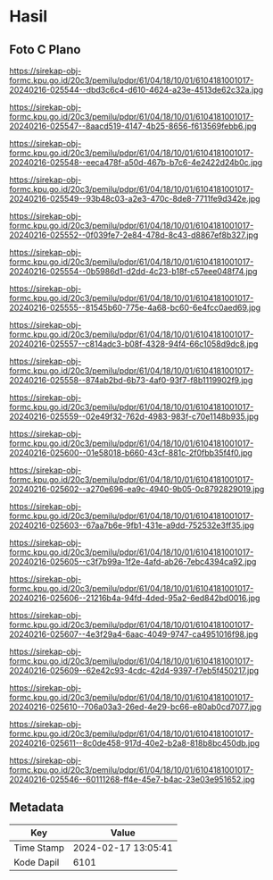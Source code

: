 # Hasil

## Foto C Plano

https://sirekap-obj-formc.kpu.go.id/20c3/pemilu/pdpr/61/04/18/10/01/6104181001017-20240216-025544--dbd3c6c4-d610-4624-a23e-4513de62c32a.jpg

https://sirekap-obj-formc.kpu.go.id/20c3/pemilu/pdpr/61/04/18/10/01/6104181001017-20240216-025547--8aacd519-4147-4b25-8656-f613569febb6.jpg

https://sirekap-obj-formc.kpu.go.id/20c3/pemilu/pdpr/61/04/18/10/01/6104181001017-20240216-025548--eeca478f-a50d-467b-b7c6-4e2422d24b0c.jpg

https://sirekap-obj-formc.kpu.go.id/20c3/pemilu/pdpr/61/04/18/10/01/6104181001017-20240216-025549--93b48c03-a2e3-470c-8de8-7711fe9d342e.jpg

https://sirekap-obj-formc.kpu.go.id/20c3/pemilu/pdpr/61/04/18/10/01/6104181001017-20240216-025552--0f039fe7-2e84-478d-8c43-d8867ef8b327.jpg

https://sirekap-obj-formc.kpu.go.id/20c3/pemilu/pdpr/61/04/18/10/01/6104181001017-20240216-025554--0b5986d1-d2dd-4c23-b18f-c57eee048f74.jpg

https://sirekap-obj-formc.kpu.go.id/20c3/pemilu/pdpr/61/04/18/10/01/6104181001017-20240216-025555--81545b60-775e-4a68-bc60-6e4fcc0aed69.jpg

https://sirekap-obj-formc.kpu.go.id/20c3/pemilu/pdpr/61/04/18/10/01/6104181001017-20240216-025557--c814adc3-b08f-4328-94f4-66c1058d9dc8.jpg

https://sirekap-obj-formc.kpu.go.id/20c3/pemilu/pdpr/61/04/18/10/01/6104181001017-20240216-025558--874ab2bd-6b73-4af0-93f7-f8b1119902f9.jpg

https://sirekap-obj-formc.kpu.go.id/20c3/pemilu/pdpr/61/04/18/10/01/6104181001017-20240216-025559--02e49f32-762d-4983-983f-c70e1148b935.jpg

https://sirekap-obj-formc.kpu.go.id/20c3/pemilu/pdpr/61/04/18/10/01/6104181001017-20240216-025600--01e58018-b660-43cf-881c-2f0fbb35f4f0.jpg

https://sirekap-obj-formc.kpu.go.id/20c3/pemilu/pdpr/61/04/18/10/01/6104181001017-20240216-025602--a270e696-ea9c-4940-9b05-0c8792829019.jpg

https://sirekap-obj-formc.kpu.go.id/20c3/pemilu/pdpr/61/04/18/10/01/6104181001017-20240216-025603--67aa7b6e-9fb1-431e-a9dd-752532e3ff35.jpg

https://sirekap-obj-formc.kpu.go.id/20c3/pemilu/pdpr/61/04/18/10/01/6104181001017-20240216-025605--c3f7b99a-1f2e-4afd-ab26-7ebc4394ca92.jpg

https://sirekap-obj-formc.kpu.go.id/20c3/pemilu/pdpr/61/04/18/10/01/6104181001017-20240216-025606--21216b4a-94fd-4ded-95a2-6ed842bd0016.jpg

https://sirekap-obj-formc.kpu.go.id/20c3/pemilu/pdpr/61/04/18/10/01/6104181001017-20240216-025607--4e3f29a4-6aac-4049-9747-ca4951016f98.jpg

https://sirekap-obj-formc.kpu.go.id/20c3/pemilu/pdpr/61/04/18/10/01/6104181001017-20240216-025609--62e42c93-4cdc-42d4-9397-f7eb5f450217.jpg

https://sirekap-obj-formc.kpu.go.id/20c3/pemilu/pdpr/61/04/18/10/01/6104181001017-20240216-025610--706a03a3-26ed-4e29-bc66-e80ab0cd7077.jpg

https://sirekap-obj-formc.kpu.go.id/20c3/pemilu/pdpr/61/04/18/10/01/6104181001017-20240216-025611--8c0de458-917d-40e2-b2a8-818b8bc450db.jpg

https://sirekap-obj-formc.kpu.go.id/20c3/pemilu/pdpr/61/04/18/10/01/6104181001017-20240216-025546--60111268-ff4e-45e7-b4ac-23e03e951652.jpg


## Metadata

| Key        | Value               |
| ---------- | ------------------- |
| Time Stamp | 2024-02-17 13:05:41 |
| Kode Dapil | 6101                |



